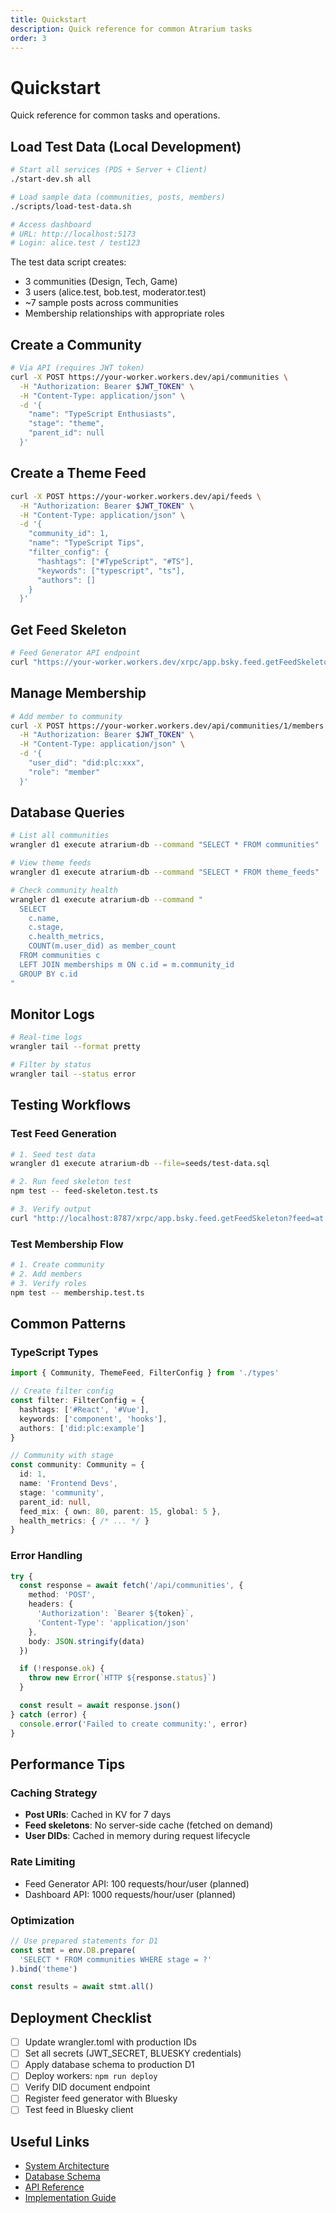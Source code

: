 ```yaml
---
title: Quickstart
description: Quick reference for common Atrarium tasks
order: 3
---
```


# Quickstart

Quick reference for common tasks and operations.

## Load Test Data (Local Development)

```bash
# Start all services (PDS + Server + Client)
./start-dev.sh all

# Load sample data (communities, posts, members)
./scripts/load-test-data.sh

# Access dashboard
# URL: http://localhost:5173
# Login: alice.test / test123
```

The test data script creates:
- 3 communities (Design, Tech, Game)
- 3 users (alice.test, bob.test, moderator.test)
- ~7 sample posts across communities
- Membership relationships with appropriate roles

## Create a Community

```bash
# Via API (requires JWT token)
curl -X POST https://your-worker.workers.dev/api/communities \
  -H "Authorization: Bearer $JWT_TOKEN" \
  -H "Content-Type: application/json" \
  -d '{
    "name": "TypeScript Enthusiasts",
    "stage": "theme",
    "parent_id": null
  }'
```

## Create a Theme Feed

```bash
curl -X POST https://your-worker.workers.dev/api/feeds \
  -H "Authorization: Bearer $JWT_TOKEN" \
  -H "Content-Type: application/json" \
  -d '{
    "community_id": 1,
    "name": "TypeScript Tips",
    "filter_config": {
      "hashtags": ["#TypeScript", "#TS"],
      "keywords": ["typescript", "ts"],
      "authors": []
    }
  }'
```

## Get Feed Skeleton

```bash
# Feed Generator API endpoint
curl "https://your-worker.workers.dev/xrpc/app.bsky.feed.getFeedSkeleton?feed=at://did:plc:xxx/app.bsky.feed.generator/feed-id&limit=50"
```

## Manage Membership

```bash
# Add member to community
curl -X POST https://your-worker.workers.dev/api/communities/1/members \
  -H "Authorization: Bearer $JWT_TOKEN" \
  -H "Content-Type: application/json" \
  -d '{
    "user_did": "did:plc:xxx",
    "role": "member"
  }'
```

## Database Queries

```bash
# List all communities
wrangler d1 execute atrarium-db --command "SELECT * FROM communities"

# View theme feeds
wrangler d1 execute atrarium-db --command "SELECT * FROM theme_feeds"

# Check community health
wrangler d1 execute atrarium-db --command "
  SELECT
    c.name,
    c.stage,
    c.health_metrics,
    COUNT(m.user_did) as member_count
  FROM communities c
  LEFT JOIN memberships m ON c.id = m.community_id
  GROUP BY c.id
"
```

## Monitor Logs

```bash
# Real-time logs
wrangler tail --format pretty

# Filter by status
wrangler tail --status error
```

## Testing Workflows

### Test Feed Generation

```bash
# 1. Seed test data
wrangler d1 execute atrarium-db --file=seeds/test-data.sql

# 2. Run feed skeleton test
npm test -- feed-skeleton.test.ts

# 3. Verify output
curl "http://localhost:8787/xrpc/app.bsky.feed.getFeedSkeleton?feed=at://did:plc:test/app.bsky.feed.generator/test-feed"
```

### Test Membership Flow

```bash
# 1. Create community
# 2. Add members
# 3. Verify roles
npm test -- membership.test.ts
```

## Common Patterns

### TypeScript Types

```typescript
import { Community, ThemeFeed, FilterConfig } from './types'

// Create filter config
const filter: FilterConfig = {
  hashtags: ['#React', '#Vue'],
  keywords: ['component', 'hooks'],
  authors: ['did:plc:example']
}

// Community with stage
const community: Community = {
  id: 1,
  name: 'Frontend Devs',
  stage: 'community',
  parent_id: null,
  feed_mix: { own: 80, parent: 15, global: 5 },
  health_metrics: { /* ... */ }
}
```

### Error Handling

```typescript
try {
  const response = await fetch('/api/communities', {
    method: 'POST',
    headers: {
      'Authorization': `Bearer ${token}`,
      'Content-Type': 'application/json'
    },
    body: JSON.stringify(data)
  })

  if (!response.ok) {
    throw new Error(`HTTP ${response.status}`)
  }

  const result = await response.json()
} catch (error) {
  console.error('Failed to create community:', error)
}
```

## Performance Tips

### Caching Strategy

- **Post URIs**: Cached in KV for 7 days
- **Feed skeletons**: No server-side cache (fetched on demand)
- **User DIDs**: Cached in memory during request lifecycle

### Rate Limiting

- Feed Generator API: 100 requests/hour/user (planned)
- Dashboard API: 1000 requests/hour/user (planned)

### Optimization

```typescript
// Use prepared statements for D1
const stmt = env.DB.prepare(
  'SELECT * FROM communities WHERE stage = ?'
).bind('theme')

const results = await stmt.all()
```

## Deployment Checklist

- [ ] Update wrangler.toml with production IDs
- [ ] Set all secrets (JWT_SECRET, BLUESKY credentials)
- [ ] Apply database schema to production D1
- [ ] Deploy workers: `npm run deploy`
- [ ] Verify DID document endpoint
- [ ] Register feed generator with Bluesky
- [ ] Test feed in Bluesky client

## Useful Links

- [System Architecture](/architecture/system-design)
- [Database Schema](/architecture/database)
- [API Reference](/reference/api-reference)
- [Implementation Guide](/reference/implementation)
